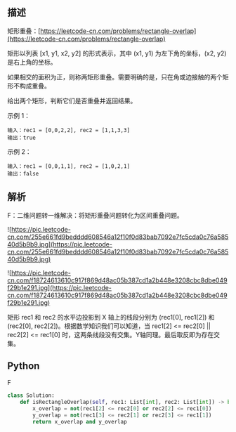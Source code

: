 ## 描述

矩形重叠：[https://leetcode-cn.com/problems/rectangle-overlap](https://leetcode-cn.com/problems/rectangle-overlap)

矩形以列表 [x1, y1, x2, y2] 的形式表示，其中 (x1, y1) 为左下角的坐标，(x2, y2) 是右上角的坐标。

如果相交的面积为正，则称两矩形重叠。需要明确的是，只在角或边接触的两个矩形不构成重叠。

给出两个矩形，判断它们是否重叠并返回结果。

示例 1：

```
输入：rec1 = [0,0,2,2], rec2 = [1,1,3,3]
输出：true
```

示例 2：

```
输入：rec1 = [0,0,1,1], rec2 = [1,0,2,1]
输出：false
```

## 解析

F：二维问题转一维解决：将矩形重叠问题转化为区间重叠问题。

![https://pic.leetcode-cn.com/255e661fd9bedddd608546a12f10f0d83bab7092e7fc5cda0c76a58540d5b9b9.jpg](https://pic.leetcode-cn.com/255e661fd9bedddd608546a12f10f0d83bab7092e7fc5cda0c76a58540d5b9b9.jpg)

![https://pic.leetcode-cn.com/f18724613610c917f869d48ac05b387cd1a2b448e3208cbc8dbe049f29b1e291.jpg](https://pic.leetcode-cn.com/f18724613610c917f869d48ac05b387cd1a2b448e3208cbc8dbe049f29b1e291.jpg)

矩形 rec1 和 rec2 的水平边投影到 X 轴上的线段分别为 (rec1[0], rec1[2]) 和 (rec2[0], rec2[2])。根据数学知识我们可以知道，当 rec1[2] <= rec2[0] || rec2[2] <= rec1[0] 时，这两条线段没有交集。Y轴同理。最后取反即为存在交集。

## Python

F

```python
class Solution:
    def isRectangleOverlap(self, rec1: List[int], rec2: List[int]) -> bool:
        x_overlap = not(rec1[2] <= rec2[0] or rec2[2] <= rec1[0])
        y_overlap = not(rec1[3] <= rec2[1] or rec2[3] <= rec1[1])
        return x_overlap and y_overlap
```

